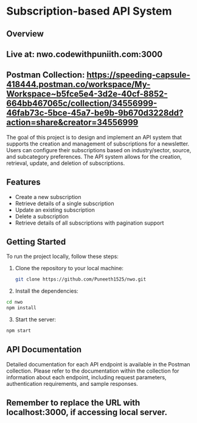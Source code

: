# Subscription-based API System

## Overview

## Live at: nwo.codewithpuniith.com:3000
## Postman Collection: https://speeding-capsule-418444.postman.co/workspace/My-Workspace~b5fce5e4-3d2e-40cf-8852-664bb467065c/collection/34556999-46fab73c-5bce-45a7-be9b-9b670d3228dd?action=share&creator=34556999

The goal of this project is to design and implement an API system that supports the creation and management of subscriptions for a newsletter. Users can configure their subscriptions based on industry/sector, source, and subcategory preferences. The API system allows for the creation, retrieval, update, and deletion of subscriptions.

## Features

- Create a new subscription
- Retrieve details of a single subscription
- Update an existing subscription
- Delete a subscription
- Retrieve details of all subscriptions with pagination support

## Getting Started

To run the project locally, follow these steps:

1. Clone the repository to your local machine:

   ```bash
   git clone https://github.com/Puneeth1525/nwo.git

2. Install the dependencies:
  ```bash
  cd nwo
  npm install
```
3. Start the server:
```bash
npm start
```

## API Documentation
Detailed documentation for each API endpoint is available in the Postman collection. 
Please refer to the documentation within the collection for information about each endpoint, including request parameters, authentication requirements, and sample responses.

## Remember to replace the URL with localhost:3000, if accessing local server.

